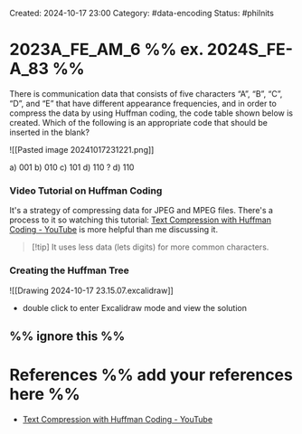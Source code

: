 Created: 2024-10-17 23:00
Category: #data-encoding
Status: #philnits



# 2023A_FE_AM_6 %% ex. 2024S_FE-A_83 %%

There is communication data that consists of five characters “A”, “B”, “C”, “D”, and “E” 
that have different appearance frequencies, and in order to compress the data by using 
Huffman coding, the code table shown below is created. Which of the following is an 
appropriate code that should be inserted in the blank?

![[Pasted image 20241017231221.png]]

a) 001
b) 010
c) 101
d) 110
? 
d) 110
### Video Tutorial on Huffman Coding

It's a strategy of compressing data for JPEG and MPEG files. There's a process to it so watching this tutorial: [Text Compression with Huffman Coding - YouTube](https://www.youtube.com/watch?v=iiGZ947Tcck) is more helpful than me discussing it.

> [!tip] It uses less data (lets digits) for more common characters.

### Creating the Huffman Tree

![[Drawing 2024-10-17 23.15.07.excalidraw]]
- double click to enter Excalidraw mode and view the solution



%% ignore this %%
---









# References %% add your references here %%
- [Text Compression with Huffman Coding - YouTube](https://www.youtube.com/watch?v=iiGZ947Tcck)